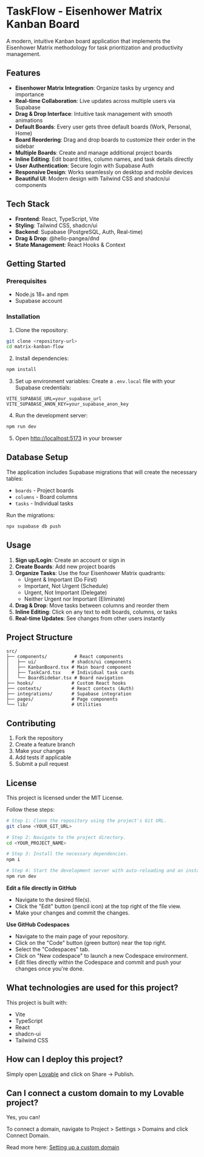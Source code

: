 # TaskFlow - Eisenhower Matrix Kanban Board

A modern, intuitive Kanban board application that implements the Eisenhower Matrix methodology for task prioritization and productivity management.

## Features

- **Eisenhower Matrix Integration**: Organize tasks by urgency and importance
- **Real-time Collaboration**: Live updates across multiple users via Supabase
- **Drag & Drop Interface**: Intuitive task management with smooth animations
- **Default Boards**: Every user gets three default boards (Work, Personal, Home)
- **Board Reordering**: Drag and drop boards to customize their order in the sidebar
- **Multiple Boards**: Create and manage additional project boards
- **Inline Editing**: Edit board titles, column names, and task details directly
- **User Authentication**: Secure login with Supabase Auth
- **Responsive Design**: Works seamlessly on desktop and mobile devices
- **Beautiful UI**: Modern design with Tailwind CSS and shadcn/ui components

## Tech Stack

- **Frontend**: React, TypeScript, Vite
- **Styling**: Tailwind CSS, shadcn/ui
- **Backend**: Supabase (PostgreSQL, Auth, Real-time)
- **Drag & Drop**: @hello-pangea/dnd
- **State Management**: React Hooks & Context

## Getting Started

### Prerequisites

- Node.js 18+ and npm
- Supabase account

### Installation

1. Clone the repository:
```bash
git clone <repository-url>
cd matrix-kanban-flow
```

2. Install dependencies:
```bash
npm install
```

3. Set up environment variables:
Create a `.env.local` file with your Supabase credentials:
```
VITE_SUPABASE_URL=your_supabase_url
VITE_SUPABASE_ANON_KEY=your_supabase_anon_key
```

4. Run the development server:
```bash
npm run dev
```

5. Open [http://localhost:5173](http://localhost:5173) in your browser

## Database Setup

The application includes Supabase migrations that will create the necessary tables:
- `boards` - Project boards
- `columns` - Board columns
- `tasks` - Individual tasks

Run the migrations:
```bash
npx supabase db push
```

## Usage

1. **Sign up/Login**: Create an account or sign in
2. **Create Boards**: Add new project boards
3. **Organize Tasks**: Use the four Eisenhower Matrix quadrants:
   - Urgent & Important (Do First)
   - Important, Not Urgent (Schedule)
   - Urgent, Not Important (Delegate)
   - Neither Urgent nor Important (Eliminate)
4. **Drag & Drop**: Move tasks between columns and reorder them
5. **Inline Editing**: Click on any text to edit boards, columns, or tasks
6. **Real-time Updates**: See changes from other users instantly

## Project Structure

```
src/
├── components/          # React components
│   ├── ui/             # shadcn/ui components
│   ├── KanbanBoard.tsx # Main board component
│   ├── TaskCard.tsx    # Individual task cards
│   └── BoardSidebar.tsx # Board navigation
├── hooks/              # Custom React hooks
├── contexts/           # React contexts (Auth)
├── integrations/       # Supabase integration
├── pages/              # Page components
└── lib/                # Utilities
```

## Contributing

1. Fork the repository
2. Create a feature branch
3. Make your changes
4. Add tests if applicable
5. Submit a pull request

## License

This project is licensed under the MIT License.

Follow these steps:

```sh
# Step 1: Clone the repository using the project's Git URL.
git clone <YOUR_GIT_URL>

# Step 2: Navigate to the project directory.
cd <YOUR_PROJECT_NAME>

# Step 3: Install the necessary dependencies.
npm i

# Step 4: Start the development server with auto-reloading and an instant preview.
npm run dev
```

**Edit a file directly in GitHub**

- Navigate to the desired file(s).
- Click the "Edit" button (pencil icon) at the top right of the file view.
- Make your changes and commit the changes.

**Use GitHub Codespaces**

- Navigate to the main page of your repository.
- Click on the "Code" button (green button) near the top right.
- Select the "Codespaces" tab.
- Click on "New codespace" to launch a new Codespace environment.
- Edit files directly within the Codespace and commit and push your changes once you're done.

## What technologies are used for this project?

This project is built with:

- Vite
- TypeScript
- React
- shadcn-ui
- Tailwind CSS

## How can I deploy this project?

Simply open [Lovable](https://lovable.dev/projects/75115513-59ec-46fa-b6ef-d4eb707b1e8a) and click on Share -> Publish.

## Can I connect a custom domain to my Lovable project?

Yes, you can!

To connect a domain, navigate to Project > Settings > Domains and click Connect Domain.

Read more here: [Setting up a custom domain](https://docs.lovable.dev/tips-tricks/custom-domain#step-by-step-guide)
